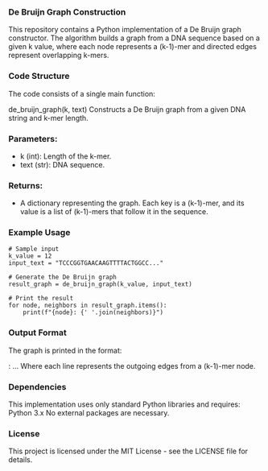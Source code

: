 ### De Bruijn Graph Construction
This repository contains a Python implementation of a De Bruijn graph constructor. The algorithm builds a graph from a DNA sequence based on a given k value, where each node represents a (k-1)-mer and directed edges represent overlapping k-mers.

### Code Structure
The code consists of a single main function:

de_bruijn_graph(k, text)
Constructs a De Bruijn graph from a given DNA string and k-mer length.

### Parameters:

* k (int): Length of the k-mer.
* text (str): DNA sequence.

### Returns:

* A dictionary representing the graph. Each key is a (k-1)-mer, and its value is a list of (k-1)-mers that follow it in the sequence.

### Example Usage
```
# Sample input
k_value = 12
input_text = "TCCCGGTGAACAAGTTTTACTGGCC..."

# Generate the De Bruijn graph
result_graph = de_bruijn_graph(k_value, input_text)

# Print the result
for node, neighbors in result_graph.items():
    print(f"{node}: {' '.join(neighbors)}")

```

### Output Format
The graph is printed in the format:

<node>: <neighbor1> <neighbor2> ...
Where each line represents the outgoing edges from a (k-1)-mer node.

### Dependencies
This implementation uses only standard Python libraries and requires:
Python 3.x
No external packages are necessary.

### License
This project is licensed under the MIT License - see the LICENSE file for details.

